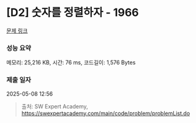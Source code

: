 # [D2] 숫자를 정렬하자 - 1966 

[문제 링크](https://swexpertacademy.com/main/code/problem/problemDetail.do?contestProbId=AV5PrmyKAWEDFAUq) 

### 성능 요약

메모리: 25,216 KB, 시간: 76 ms, 코드길이: 1,576 Bytes

### 제출 일자

2025-05-08 12:56



> 출처: SW Expert Academy, https://swexpertacademy.com/main/code/problem/problemList.do